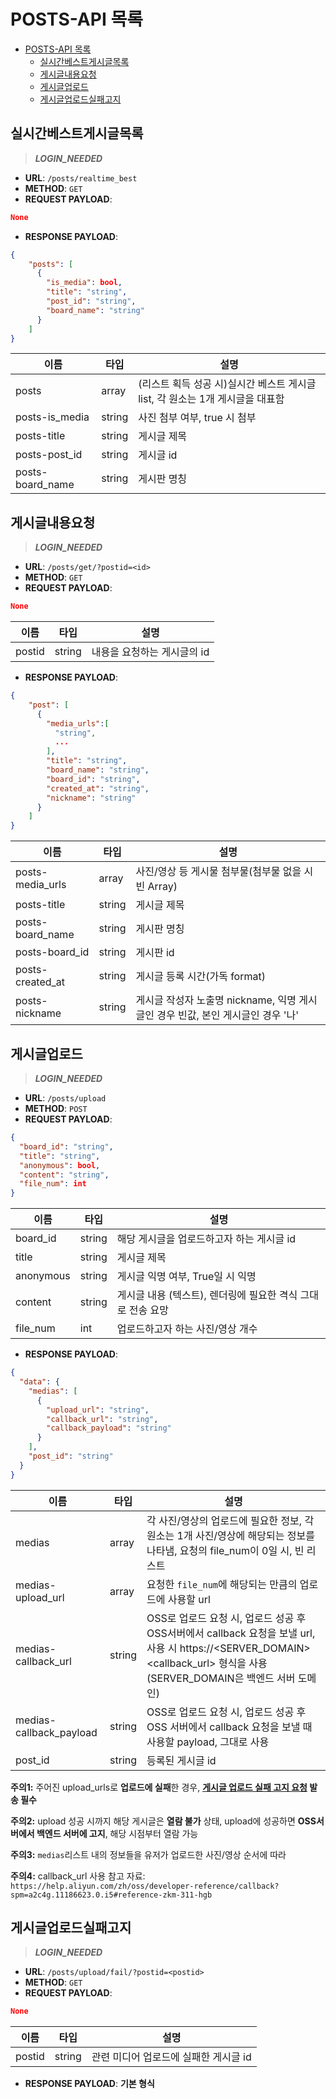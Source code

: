 # POSTS-API 목록

- [POSTS-API 목록](#posts-api-목록)
  - [실시간베스트게시글목록](#실시간베스트게시글목록)
  - [게시글내용요청](#게시글내용요청)
  - [게시글업로드](#게시글업로드)
  - [게시글업로드실패고지](#게시글업로드실패고지)

## 실시간베스트게시글목록

>***LOGIN_NEEDED***

- **URL**: `/posts/realtime_best`
- **METHOD**: `GET`
- **REQUEST PAYLOAD**:
```json
None
```
- **RESPONSE PAYLOAD**:
```json
{
    "posts": [
      {
        "is_media": bool,
        "title": "string",
        "post_id": "string",
        "board_name": "string"
      }
    ]
}
```

|이름|타입|설명|
| - | - | - |
|posts|array|(리스트 획득 성공 시)실시간 베스트 게시글 list, 각 원소는 1개 게시글을 대표함|
|posts-is_media|string|사진 첨부 여부, true 시 첨부|
|posts-title|string|게시글 제목|
|posts-post_id|string|게시글 id|
|posts-board_name|string|게시판 명칭|

## 게시글내용요청

>***LOGIN_NEEDED***

- **URL**: `/posts/get/?postid=<id>`
- **METHOD**: `GET`
- **REQUEST PAYLOAD**:
```json
None
```
|이름|타입|설명|
| - | - | - |
|postid|string|내용을 요청하는 게시글의 id|
- **RESPONSE PAYLOAD**:
```json
{
    "post": [
      {
        "media_urls":[
          "string",
          ...
        ],
        "title": "string",
        "board_name": "string",
        "board_id": "string",
        "created_at": "string",
        "nickname": "string"
      }
    ]
}
```
|이름|타입|설명|
| - | - | - |
|posts-media_urls|array|사진/영상 등 게시물 첨부물(첨부물 없을 시 빈 Array)|
|posts-title|string|게시글 제목|
|posts-board_name|string|게시판 명칭|
|posts-board_id|string|게시판 id|
|posts-created_at|string|게시글 등록 시간(가독 format)|
|posts-nickname|string|게시글 작성자 노출명 nickname, 익명 게시글인 경우 빈값, 본인 게시글인 경우 '나'|


## 게시글업로드

>***LOGIN_NEEDED***

- **URL**: `/posts/upload`
- **METHOD**: `POST`
- **REQUEST PAYLOAD**:
```json
{
  "board_id": "string",
  "title": "string",
  "anonymous": bool,
  "content": "string",
  "file_num": int
}
```
|이름|타입|설명|
| - | - | - |
|board_id|string|해당 게시글을 업로드하고자 하는 게시글 id|
|title|string|게시글 제목|
|anonymous|string|게시글 익명 여부, True일 시 익명|
|content|string|게시글 내용 (텍스트), 렌더링에 필요한 격식 그대로 전송 요망|
|file_num|int|업로드하고자 하는 사진/영상 개수|

- **RESPONSE PAYLOAD**:
```json
{
  "data": {
    "medias": [
      {
        "upload_url": "string",
        "callback_url": "string",
        "callback_payload": "string"
      }
    ],
    "post_id": "string"
  }
}
```
|이름|타입|설명|
| - | - | - |
|medias|array|각 사진/영상의 업로드에 필요한 정보, 각 원소는 1개 사진/영상에 해당되는 정보를 나타냄, 요청의 file_num이 0일 시, 빈 리스트|
|medias-upload_url|array|요청한 `file_num`에 해당되는 만큼의 업로드에 사용할 url|
|medias-callback_url|string|OSS로 업로드 요청 시, 업로드 성공 후 OSS서버에서 callback 요청을 보낼 url, 사용 시 https://<SERVER_DOMAIN><callback_url> 형식을 사용 (SERVER_DOMAIN은 백엔드 서버 도메인)|
|medias-callback_payload|string|OSS로 업로드 요청 시, 업로드 성공 후 OSS 서버에서 callback 요청을 보낼 때 사용할 payload, 그대로 사용|
|post_id|string|등록된 게시글 id|

**주의1:** 주어진 upload_urls로 **업로드에 실패**한 경우, **[게시글 업로드 실패 고지 요청](#게시글업로드실패고지) 발송 필수**

**주의2:** upload 성공 시까지 해당 게시글은 **열람 불가** 상태, upload에 성공하면 **OSS서버에서 백엔드 서버에 고지**, 해당 시점부터 열람 가능

**주의3:** `medias`리스트 내의 정보들을 유저가 업로드한 사진/영상 순서에 따라 

**주의4:** callback_url 사용 참고 자료: `https://help.aliyun.com/zh/oss/developer-reference/callback?spm=a2c4g.11186623.0.i5#reference-zkm-311-hgb`

## 게시글업로드실패고지

>***LOGIN_NEEDED***

- **URL**: `/posts/upload/fail/?postid=<postid>`
- **METHOD**: `GET`
- **REQUEST PAYLOAD**:
```json
None
```
|이름|타입|설명|
| - | - | - |
|postid|string|관련 미디어 업로드에 실패한 게시글 id|

- **RESPONSE PAYLOAD**: **기본 형식**
